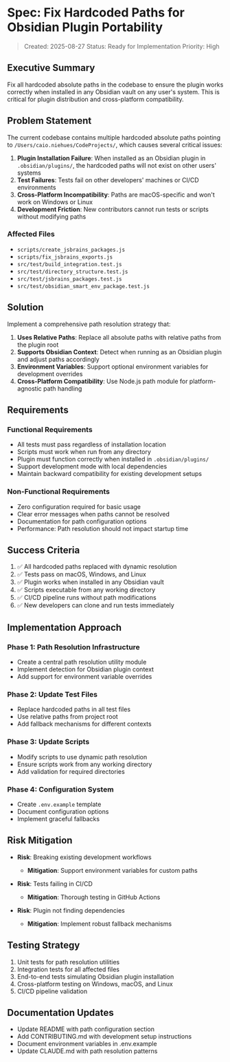 # Spec: Fix Hardcoded Paths for Obsidian Plugin Portability

> Created: 2025-08-27
> Status: Ready for Implementation
> Priority: High

## Executive Summary

Fix all hardcoded absolute paths in the codebase to ensure the plugin works correctly when installed in any Obsidian vault on any user's system. This is critical for plugin distribution and cross-platform compatibility.

## Problem Statement

The current codebase contains multiple hardcoded absolute paths pointing to `/Users/caio.niehues/CodeProjects/`, which causes several critical issues:

1. **Plugin Installation Failure**: When installed as an Obsidian plugin in `.obsidian/plugins/`, the hardcoded paths will not exist on other users' systems
2. **Test Failures**: Tests fail on other developers' machines or CI/CD environments
3. **Cross-Platform Incompatibility**: Paths are macOS-specific and won't work on Windows or Linux
4. **Development Friction**: New contributors cannot run tests or scripts without modifying paths

### Affected Files
- `scripts/create_jsbrains_packages.js`
- `scripts/fix_jsbrains_exports.js`
- `src/test/build_integration.test.js`
- `src/test/directory_structure.test.js`
- `src/test/jsbrains_packages.test.js`
- `src/test/obsidian_smart_env_package.test.js`

## Solution

Implement a comprehensive path resolution strategy that:

1. **Uses Relative Paths**: Replace all absolute paths with relative paths from the plugin root
2. **Supports Obsidian Context**: Detect when running as an Obsidian plugin and adjust paths accordingly
3. **Environment Variables**: Support optional environment variables for development overrides
4. **Cross-Platform Compatibility**: Use Node.js path module for platform-agnostic path handling

## Requirements

### Functional Requirements
- All tests must pass regardless of installation location
- Scripts must work when run from any directory
- Plugin must function correctly when installed in `.obsidian/plugins/`
- Support development mode with local dependencies
- Maintain backward compatibility for existing development setups

### Non-Functional Requirements
- Zero configuration required for basic usage
- Clear error messages when paths cannot be resolved
- Documentation for path configuration options
- Performance: Path resolution should not impact startup time

## Success Criteria

1. ✅ All hardcoded paths replaced with dynamic resolution
2. ✅ Tests pass on macOS, Windows, and Linux
3. ✅ Plugin works when installed in any Obsidian vault
4. ✅ Scripts executable from any working directory
5. ✅ CI/CD pipeline runs without path modifications
6. ✅ New developers can clone and run tests immediately

## Implementation Approach

### Phase 1: Path Resolution Infrastructure
- Create a central path resolution utility module
- Implement detection for Obsidian plugin context
- Add support for environment variable overrides

### Phase 2: Update Test Files
- Replace hardcoded paths in all test files
- Use relative paths from project root
- Add fallback mechanisms for different contexts

### Phase 3: Update Scripts
- Modify scripts to use dynamic path resolution
- Ensure scripts work from any working directory
- Add validation for required directories

### Phase 4: Configuration System
- Create `.env.example` template
- Document configuration options
- Implement graceful fallbacks

## Risk Mitigation

- **Risk**: Breaking existing development workflows
  - **Mitigation**: Support environment variables for custom paths
  
- **Risk**: Tests failing in CI/CD
  - **Mitigation**: Thorough testing in GitHub Actions

- **Risk**: Plugin not finding dependencies
  - **Mitigation**: Implement robust fallback mechanisms

## Testing Strategy

1. Unit tests for path resolution utilities
2. Integration tests for all affected files
3. End-to-end tests simulating Obsidian plugin installation
4. Cross-platform testing on Windows, macOS, and Linux
5. CI/CD pipeline validation

## Documentation Updates

- Update README with path configuration section
- Add CONTRIBUTING.md with development setup instructions
- Document environment variables in .env.example
- Update CLAUDE.md with path resolution patterns